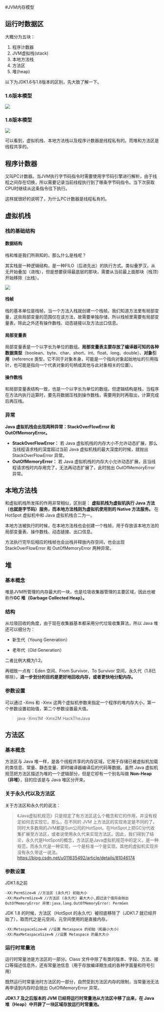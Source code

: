 #JVM内存模型

## 运行时数据区

大概分为五块：

1. 程序计数器
2. JVM虚拟栈(stack)
3. 本地方法栈
4. 方法区
5. 堆(heap)

以下为JDK1.6与1.8版本的区别，先大致了解一下。

### 1.6版本模型

![](./pic/HotSpot1.6.png)

### 1.8版本模型

![](./pic/HotSpot1.8.png)

可以看到，虚拟机栈、本地方法栈以及程序计数器是线程私有的。而堆和方法区是线程共享的。

## 程序计数器

又叫PC计数器。当JVM执行字节码指令时需要使用字节码引擎进行解析，由于线程之间存在切换，所以需要记录当前线程执行到了哪条字节码指令。当下次获取CPU时继续从这条指令往下执行。

这样就很好的说明了，为什么PC计数器是线程私有的。

## 虚拟机栈

### 栈的基础结构

#### 数据结构

栈和堆是我们所熟知的，那么什么是栈呢？

其实栈是一种逻辑结构，是一种FILO（后进先出）的执行方式。类似叠罗汉，从无开始叠加（进栈），但是想要获得最底层的那块，需要从当前最上面那块（栈顶）开始移除（出栈）。

![](./pic/stack.jpeg)

#### 栈帧

栈的基本单位是栈帧，当一个方法入栈就创建一个栈帧。我们知道方法里有局部变量，这些局部变量的范围仅在该方法，故需要单独存储，所以栈帧里需要有局部变量表，除此之外还有操作数栈、动态链接以及方法出口信息。

#### 局部变量表

局部变量表是一个以字长为单位的数组。**局部变量表主要存放了编译器可知的各种数据类型**（boolean、byte、char、short、int、float、long、double）、**对象引用**（reference 类型，它不同于对象本身，可能是一个指向对象起始地址的引用指针，也可能是指向一个代表对象的句柄或其他与此对象相关的位置）。

#### 操作数栈

和局部变量表结构一致，也是一个以字长为单位的数组。但逻辑结构是栈，当程序在方法内执行运算时，要先将数据压栈到操作数栈，需要用到时再取出，计算完成后再压栈。

### 异常

**Java 虚拟机栈会出现两种异常：StackOverFlowError 和 OutOfMemoryError。**

- **StackOverFlowError：** 若 Java 虚拟机栈的内存大小不允许动态扩展，那么当线程请求栈的深度超过当前 Java 虚拟机栈的最大深度的时候，就抛出 StackOverFlowError 异常。
- **OutOfMemoryError：** 若 Java 虚拟机栈的内存大小允许动态扩展，且当线程请求栈时内存用完了，无法再动态扩展了，此时抛出 OutOfMemoryError 异常。

## 本地方法栈

和虚拟机栈所发挥的作用非常相似，区别是： **虚拟机栈为虚拟机执行 Java 方法 （也就是字节码）服务，而本地方法栈则为虚拟机使用到的 Native 方法服务。** 在 HotSpot 虚拟机中和 Java 虚拟机栈合二为一。

本地方法被执行的时候，在本地方法栈也会创建一个栈帧，用于存放该本地方法的局部变量表、操作数栈、动态链接、出口信息。

方法执行完毕后相应的栈帧也会出栈并释放内存空间，也会出现 StackOverFlowError 和 OutOfMemoryError 两种异常。

## 堆

### 基本概念

堆是JVM所管理的内存最大的一块，也是垃圾收集器管理的主要区域，因此也被称作**GC 堆（Garbage Collected Heap）。**

### 结构

从垃圾回收的角度，由于现在收集器基本都采用分代垃圾收集算法，所以 Java 堆还可以细分为：

- 新生代（Young Generation）

- 老年代（Old Generation）

二者比例大概为1:2。

再细致一点有：Eden 空间、From Survivor、To Survivor 空间，永久代（1.8已移除）。**进一步划分的目的是更好地回收内存，或者更快地分配内存。**

### 参数设置

可以通过 -Xms 和 -Xmx 这两个虚拟机参数来指定一个程序的堆内存大小，第一个参数设置初始值，第二个参数设置最大值。

> java -Xms1M -Xmx2M HackTheJava

## 方法区

### 基本概念

方法区与 Java 堆一样，是各个线程共享的内存区域，它用于存储已被虚拟机加载的类信息、常量、静态变量、即时编译器编译后的代码等数据。虽然 Java 虚拟机规范把方法区描述为堆的一个逻辑部分，但是它却有一个别名叫做 **Non-Heap（非堆）**，目的应该是与 Java 堆区分开来。

### 关于永久代以及方法区

关于方法区和永久代的说法：

> 《Java虚拟机规范》只是规定了有方法区这么个概念和它的作用，并没有规定如何去实现它。那么，在不同的 JVM 上方法区的实现肯定是不同的了。 同时大多数用的JVM都是Sun公司的HotSpot。在HotSpot上把GC分代收集扩展至方法区，或者说使用永久代来实现方法区。因此，我们得到了结论，永久代是HotSpot的概念，方法区是Java虚拟机规范中的定义，是一种规范，而永久代是一种实现，一个是标准一个是实现。其他的虚拟机实现并没有永久带这一说法。
> https://blog.csdn.net/u011635492/article/details/81046174

### 参数设置

JDK1.8之前

```
-XX:PermSize=N //方法区 (永久代) 初始大小
-XX:MaxPermSize=N //方法区 (永久代) 最大大小,超过这个值将会抛出 OutOfMemoryError 异常:java.lang.OutOfMemoryError: PermGen
```

JDK 1.8 的时候，方法区（HotSpot 的永久代）被彻底移除了（JDK1.7 就已经开始了），取而代之是元空间，元空间使用的是直接内存。

```
-XX:MetaspaceSize=N //设置 Metaspace 的初始（和最小大小）
-XX:MaxMetaspaceSize=N //设置 Metaspace 的最大大小
```

### 运行时常量池

运行时常量池是方法区的一部分。Class 文件中除了有类的版本、字段、方法、接口等描述信息外，还有常量池信息（用于存放编译期生成的各种字面量和符号引用）

既然运行时常量池时方法区的一部分，自然受到方法区内存的限制，当常量池无法再申请到内存时会抛出 OutOfMemoryError 异常。

**JDK1.7 及之后版本的 JVM 已经将运行时常量池从方法区中移了出来，在 Java 堆（Heap）中开辟了一块区域存放运行时常量池。**

